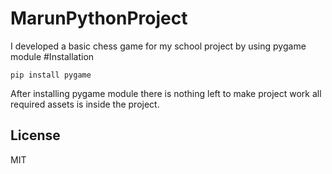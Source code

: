 # MarunPythonProject
I developed a basic chess game for my school project by using pygame module
#Installation
```
pip install pygame
```
After installing pygame module there is nothing left to make project work all required assets is inside the project.
## License

MIT


